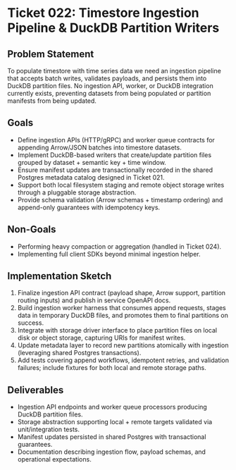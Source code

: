 # Ticket 022: Timestore Ingestion Pipeline & DuckDB Partition Writers

## Problem Statement
To populate timestore with time series data we need an ingestion pipeline that accepts batch writes, validates payloads, and persists them into DuckDB partition files. No ingestion API, worker, or DuckDB integration currently exists, preventing datasets from being populated or partition manifests from being updated.

## Goals
- Define ingestion APIs (HTTP/gRPC) and worker queue contracts for appending Arrow/JSON batches into timestore datasets.
- Implement DuckDB-based writers that create/update partition files grouped by dataset + semantic key + time window.
- Ensure manifest updates are transactionally recorded in the shared Postgres metadata catalog designed in Ticket 021.
- Support both local filesystem staging and remote object storage writes through a pluggable storage abstraction.
- Provide schema validation (Arrow schemas + timestamp ordering) and append-only guarantees with idempotency keys.

## Non-Goals
- Performing heavy compaction or aggregation (handled in Ticket 024).
- Implementing full client SDKs beyond minimal ingestion helper.

## Implementation Sketch
1. Finalize ingestion API contract (payload shape, Arrow support, partition routing inputs) and publish in service OpenAPI docs.
2. Build ingestion worker harness that consumes append requests, stages data in temporary DuckDB files, and promotes them to final partitions on success.
3. Integrate with storage driver interface to place partition files on local disk or object storage, capturing URIs for manifest writes.
4. Update metadata layer to record new partitions atomically with ingestion (leveraging shared Postgres transactions).
5. Add tests covering append workflows, idempotent retries, and validation failures; include fixtures for both local and remote storage paths.

## Deliverables
- Ingestion API endpoints and worker queue processors producing DuckDB partition files.
- Storage abstraction supporting local + remote targets validated via unit/integration tests.
- Manifest updates persisted in shared Postgres with transactional guarantees.
- Documentation describing ingestion flow, payload schemas, and operational expectations.
